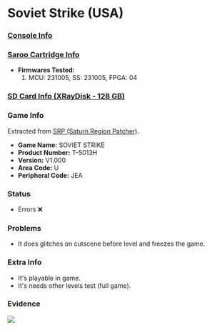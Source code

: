 # Soviet Strike (USA)

### [Console Info](../../../../../Info/Consoles/VA13/README.md)

### [Saroo Cartridge Info](../../../../../Info/Cartridges/RetroGameParadiseStore/1.32F/README.md)

- <b>Firmwares Tested:</b>
  1. MCU: 231005, SS: 231005, FPGA: 04

### [SD Card Info (XRayDisk - 128 GB)](../../../../../Info/SdCards/XRayDisk/128GB/fat32/README.md)

### Game Info

Extracted from [SRP (Saturn Region Patcher)](https://segaxtreme.net/resources/saturn-region-patcher.81/download).

- <b>Game Name:</b> SOVIET STRIKE
- <b>Product Number:</b> T-5013H
- <b>Version:</b> V1.000
- <b>Area Code:</b> U
- <b>Peripheral Code:</b> JEA

### Status

- Errors :x:

### Problems

- It does glitches on cutscene before level and freezes the game.

### Extra Info

- It's playable in game.
- It's needs other levels test (full game).

### Evidence

[![](https://img.youtube.com/vi/PVZdIP1oB7Q/0.jpg)](https://www.youtube.com/watch?v=PVZdIP1oB7Q)
